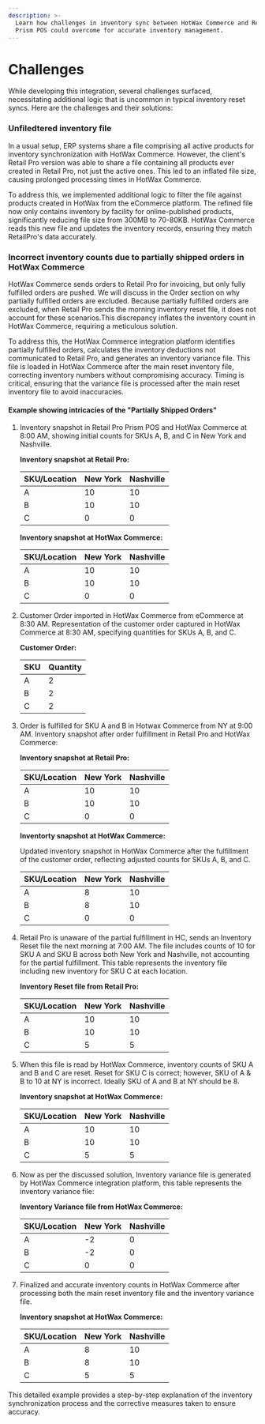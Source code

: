 ```yaml
---
description: >-
  Learn how challenges in inventory sync between HotWax Commerce and Retail Pro
  Prism POS could overcome for accurate inventory management.
---
```


# Challenges

While developing this integration, several challenges surfaced, necessitating additional logic that is uncommon in typical inventory reset syncs. Here are the challenges and their solutions:

### Unfiledtered inventory file

In a usual setup, ERP systems share a file comprising all active products for inventory synchronization with HotWax Commerce. However, the client's Retail Pro version was able to share a file containing all products ever created in Retail Pro, not just the active ones. This led to an inflated file size, causing prolonged processing times in HotWax Commerce.

To address this, we implemented additional logic to filter the file against products created in HotWax from the eCommerce platform. The refined file now only contains inventory by facility for online-published products, significantly reducing file size from 300MB to 70-80KB. HotWax Commerce reads this new file and updates the inventory records, ensuring they match RetailPro's data accurately.

### Incorrect inventory counts due to partially shipped orders in HotWax Commerce

HotWax Commerce sends orders to Retail Pro for invoicing, but only fully fulfilled orders are pushed. We will discuss in the Order section on why partially fulfilled orders are excluded. Because partially fulfilled orders are excluded, when Retail Pro sends the morning inventory reset file, it does not account for these scenarios.This discrepancy inflates the inventory count in HotWax Commerce, requiring a meticulous solution.

To address this, the HotWax Commerce integration platform identifies partially fulfilled orders, calculates the inventory deductions not communicated to Retail Pro, and generates an inventory variance file. This file is loaded in HotWax Commerce after the main reset inventory file, correcting inventory numbers without compromising accuracy. Timing is critical, ensuring that the variance file is processed after the main reset inventory file to avoid inaccuracies.

#### Example showing intricacies of the "Partially Shipped Orders"

1.  Inventory snapshot in Retail Pro Prism POS and HotWax Commerce at 8:00 AM, showing initial counts for SKUs A, B, and C in New York and Nashville.

    **Inventory snapshot at Retail Pro:**

    | SKU/Location | New York | Nashville |
    | ------------ | -------- | --------- |
    | A            | 10       | 10        |
    | B            | 10       | 10        |
    | C            | 0        | 0         |

    **Inventory snapshot at HotWax Commerce:**

    | SKU/Location | New York | Nashville |
    | ------------ | -------- | --------- |
    | A            | 10       | 10        |
    | B            | 10       | 10        |
    | C            | 0        | 0         |
2.  Customer Order imported in HotWax Commerce from eCommerce at 8:30 AM. Representation of the customer order captured in HotWax Commerce at 8:30 AM, specifying quantities for SKUs A, B, and C.

    **Customer Order:**

    | SKU | Quantity |
    | --- | -------- |
    | A   | 2        |
    | B   | 2        |
    | C   | 2        |
3.  Order is fulfilled for SKU A and B in Hotwax Commerce from NY at 9:00 AM. Inventory snapshot after order fulfillment in Retail Pro and HotWax Commerce:

    **Inventory snapshot at Retail Pro:**

    | SKU/Location | New York | Nashville |
    | ------------ | -------- | --------- |
    | A            | 10       | 10        |
    | B            | 10       | 10        |
    | C            | 0        | 0         |

    **Inventorty snapshot at HotWax Commerce:**

    Updated inventory snapshot in HotWax Commerce after the fulfillment of the customer order, reflecting adjusted counts for SKUs A, B, and C.

    | SKU/Location | New York | Nashville |
    | ------------ | -------- | --------- |
    | A            | 8        | 10        |
    | B            | 8        | 10        |
    | C            | 0        | 0         |
4.  Retail Pro is unaware of the partial fulfillment in HC, sends an Inventory Reset file the next morning at 7:00 AM. The file includes counts of 10 for SKU A and SKU B across both New York and Nashville, not accounting for the partial fulfillment. This table represents the inventory file including new inventory for SKU C at each location.

    **Inventory Reset file from Retail Pro:**

    | SKU/Location | New York | Nashville |
    | ------------ | -------- | --------- |
    | A            | 10       | 10        |
    | B            | 10       | 10        |
    | C            | 5        | 5         |
5.  When this file is read by HotWax Commerce, inventory counts of SKU A and B and C are reset. Reset for SKU C is correct; however, SKU of A & B to 10 at NY is incorrect. Ideally SKU of A and B at NY should be 8.

    **Inventory snapshot at HotWax Commerce:**

    | SKU/Location | New York | Nashville |
    | ------------ | -------- | --------- |
    | A            | 10       | 10        |
    | B            | 10       | 10        |
    | C            | 5        | 5         |
6.  Now as per the discussed solution, Inventory variance file is generated by HotWax Commerce integration platform, this table represents the inventory variance file:

    **Inventory Variance file from HotWax Commerce:**

    | SKU/Location | New York | Nashville |
    | ------------ | -------- | --------- |
    | A            | -2       | 0         |
    | B            | -2       | 0         |
    | C            | 0        | 0         |
7.  Finalized and accurate inventory counts in HotWax Commerce after processing both the main reset inventory file and the inventory variance file.

    **Inventory snapshot at HotWax Commerce:**

    | SKU/Location | New York | Nashville |
    | ------------ | -------- | --------- |
    | A            | 8        | 10        |
    | B            | 8        | 10        |
    | C            | 5        | 5         |

This detailed example provides a step-by-step explanation of the inventory synchronization process and the corrective measures taken to ensure accuracy.

